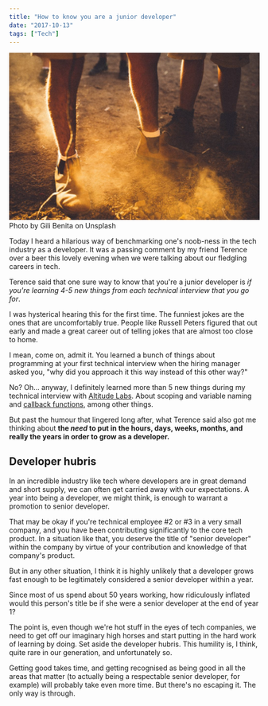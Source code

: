 ```yaml
---
title: "How to know you are a junior developer"
date: "2017-10-13"
tags: ["Tech"]
---
```


![two people in boots standing with sand suspended around their feet](images/gili-benita-2776-1024x682.jpg) Photo by Gili Benita on Unsplash

Today I heard a hilarious way of benchmarking one's noob-ness in the tech industry as a developer. It was a passing comment by my friend Terence over a beer this lovely evening when we were talking about our fledgling careers in tech.

Terence said that one sure way to know that you're a junior developer is _if you're learning 4-5 new things from each technical interview that you go for_.

I was hysterical hearing this for the first time. The funniest jokes are the ones that are uncomfortably true. People like Russell Peters figured that out early and made a great career out of telling jokes that are almost too close to home.

I mean, come on, admit it. You learned a bunch of things about programming at your first technical interview when the hiring manager asked you, "why did you approach it this way instead of this other way?"

No? Oh... anyway, I definitely learned more than 5 new things during my technical interview with [Altitude Labs](http://www.altitudelabs.com). About scoping and variable naming and [callback functions](/2021-05-18-what-is-a-callback-an-analogy-with-tea/), among other things.

But past the humour that lingered long after, what Terence said also got me thinking about **the _need_ to put in the hours, days, weeks, months, and really the years in order to grow as a developer.**

## Developer hubris

In an incredible industry like tech where developers are in great demand and short supply, we can often get carried away with our expectations. A year into being a developer, we might think, is enough to warrant a promotion to senior developer.

That may be okay if you're technical employee #2 or #3 in a very small company, and you have been contributing significantly to the core tech product. In a situation like that, you deserve the title of "senior developer" within the company by virtue of your contribution and knowledge of that company's product.

But in any other situation, I think it is highly unlikely that a developer grows fast enough to be legitimately considered a senior developer within a year.

Since most of us spend about 50 years working, how ridiculously inflated would this person's title be if she were a senior developer at the end of year 1?

The point is, even though we're hot stuff in the eyes of tech companies, we need to get off our imaginary high horses and start putting in the hard work of learning by doing. Set aside the developer hubris. This humility is, I think, quite rare in our generation, and unfortunately so.

Getting good takes time, and getting recognised as being good in all the areas that matter (to actually being a respectable senior developer, for example) will probably take even more time. But there's no escaping it. The only way is through.
